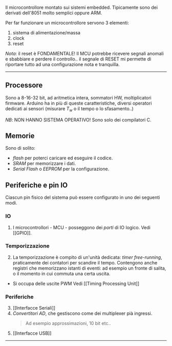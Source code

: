 Il microcontrollore montato sui sistemi embedded.
Tipicamente sono dei derivati dell'8051 molto semplici oppure ARM. 

Per far funzionare un microcontrollore servono 3 elementi:
1. sistema di alimentazione/massa
2. clock 
3. reset

*Nota*: il reset è FONDAMENTALE!
Il MCU potrebbe ricevere segnali anomali e sbabbiare e perdere il controllo.. il segnale di RESET mi permette di riportare tutto ad una configurazione nota e tranquilla.

---

## Processore
Sono a 8-16-32 bit, ad aritmetica intera, sommatori HW, moltiplicatori firmware. Arduino ha in più di queste caratteristiche, diversi operatori dedicati ai sensori (misurare $T_{w}$ o il tempo o lo sfasamento..)

*NB*: NON HANNO SISTEMA OPERATIVO!
Sono solo dei compilatori C.

## Memorie
Sono di solito:
- *flash* per poterci caricare ed eseguire il codice.
- *SRAM* per memorizzare i dati.
- *Serial Flash* o *EEPROM* per la configurazione.

## Periferiche e pin IO
Ciascun pin fisico del sistema può essere configurato in uno dei seguenti modi.

### IO
1. I microcontrollori - MCU - posseggono dei *porti* di IO logico. Vedi [[GPIO]].
### Temporizzazione
2. La temporizzazione è compito di un'unità dedicata: *timer free-running*, praticamente dei contatori per scandire il tempo. 
	Contengono anche registri che memorizzano istanti di eventi: ad esempio un fronte di salita, o il momento in cui commuta una certa uscita.
- Si occupa delle uscite PWM
Vedi [[Timing Processing Unit]]
### Periferiche
3. [[Interfacce Seriali]]
4. *Convertitori AD*, che gestiscono come dei multiplexer pià ingressi. 
   >Ad esempio approssimazioni, 10 bit etc..
5. [[Interfacce USB]]

---
